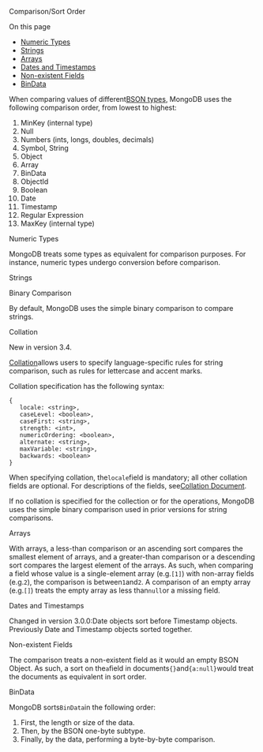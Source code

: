  Comparison/Sort Order

On this page

* [Numeric Types](https://docs.mongodb.com/manual/reference/bson-type-comparison-order/numeric-types)
* [Strings](https://docs.mongodb.com/manual/reference/bson-type-comparison-order/strings)
* [Arrays](https://docs.mongodb.com/manual/reference/bson-type-comparison-order/arrays)
* [Dates and Timestamps](https://docs.mongodb.com/manual/reference/bson-type-comparison-order/dates-and-timestamps)
* [Non-existent Fields](https://docs.mongodb.com/manual/reference/bson-type-comparison-order/non-existent-fields)
* [BinData](https://docs.mongodb.com/manual/reference/bson-type-comparison-order/bindata)

When comparing values of different[BSON types](https://docs.mongodb.com/manual/reference/bson-types/bson-types), MongoDB uses the following comparison order, from lowest to highest:

1. MinKey \(internal type\)
2. Null
3. Numbers \(ints, longs, doubles, decimals\)
4. Symbol, String
5. Object
6. Array
7. BinData
8. ObjectId
9. Boolean
10. Date
11. Timestamp
12. Regular Expression
13. MaxKey \(internal type\)

 Numeric Types

MongoDB treats some types as equivalent for comparison purposes. For instance, numeric types undergo conversion before comparison.

 Strings

 Binary Comparison

By default, MongoDB uses the simple binary comparison to compare strings.

 Collation

New in version 3.4.

[Collation](https://docs.mongodb.com/manual/reference/collation/)allows users to specify language-specific rules for string comparison, such as rules for lettercase and accent marks.

Collation specification has the following syntax:

```
{
   locale: <string>,
   caseLevel: <boolean>,
   caseFirst: <string>,
   strength: <int>,
   numericOrdering: <boolean>,
   alternate: <string>,
   maxVariable: <string>,
   backwards: <boolean>
}
```

When specifying collation, the`locale`field is mandatory; all other collation fields are optional. For descriptions of the fields, see[Collation Document](https://docs.mongodb.com/manual/reference/collation/collation-document-fields).

If no collation is specified for the collection or for the operations, MongoDB uses the simple binary comparison used in prior versions for string comparisons.

 Arrays

With arrays, a less-than comparison or an ascending sort compares the smallest element of arrays, and a greater-than comparison or a descending sort compares the largest element of the arrays. As such, when comparing a field whose value is a single-element array \(e.g.`[1]`\) with non-array fields \(e.g.`2`\), the comparison is between`1`and`2`. A comparison of an empty array \(e.g.`[]`\) treats the empty array as less than`null`or a missing field.

 Dates and Timestamps

Changed in version 3.0.0:Date objects sort before Timestamp objects. Previously Date and Timestamp objects sorted together.

 Non-existent Fields

The comparison treats a non-existent field as it would an empty BSON Object. As such, a sort on the`a`field in documents`{}`and`{a:null}`would treat the documents as equivalent in sort order.

 BinData

MongoDB sorts`BinData`in the following order:

1. First, the length or size of the data.
2. Then, by the BSON one-byte subtype.
3. Finally, by the data, performing a byte-by-byte comparison.



